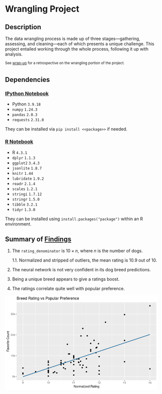 # Wrangling Project

## Description

The data wrangling process is made up of three stages—gathering, assessing, and
cleaning—each of which presents a unique challenge. This project entailed
working through the whole process, following it up with analysis.

<sup>See [wrap-up](https://raw.githack.com/fyasdani/wrangle-project/main/wrangle_report.pdf)
for a retrospective on the wrangling portion of the project.</sup>

## Dependencies

### [IPython Notebook](https://raw.githack.com/fyasdani/wrangle-project/main/wrangle_act.html)

- Python `3.9.18`
- `numpy` `1.24.3`
- `pandas` `2.0.3`
- `requests` `2.31.0`

They can be installed via `pip install <<package>>` if needed.

### [R Notebook](https://raw.githack.com/fyasdani/wrangle-project/main/wrangleR_act.html)

- R `4.3.1`
- `dplyr` `1.1.3`
- `ggplot2` `3.4.3`
- `jsonlite` `1.8.7`
- `knitr` `1.44`
- `lubridate` `1.9.2`
- `readr` `2.1.4`
- `scales` `1.2.1`
- `stringi` `1.7.12`
- `stringr` `1.5.0`
- `tibble` `3.2.1`
- `tidyr` `1.3.0`

They can be installed using `install.packages("package")` within an R
environment.

## Summary of [Findings](https://rawcdn.githack.com/fyasdani/wrangle-project/c8c0d3bf4139bc26396b02c045eb0d3ee9fafab9/act_report.html)

1. The `rating_denominator` is $10 \times n$, where $n$ is the number of dogs.

    1.1. Normalized and stripped of outliers, the mean rating is 10.9 out of 10.

2. The neural network is not very confident in its dog breed predictions.

3. Being a unique breed appears to give a ratings boost.

4. The ratings correlate quite well with popular preference.

![scatterplot of breed rating vs popular preference](rating_v_pref.png)
